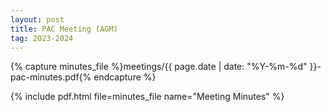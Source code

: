 ```yaml
---
layout: post
title: PAC Meeting (AGM)
tag: 2023-2024
---
```

{% capture minutes_file %}meetings/{{ page.date | date: "%Y-%m-%d" }}-pac-minutes.pdf{% endcapture %}

{% include pdf.html file=minutes_file name="Meeting Minutes" %}